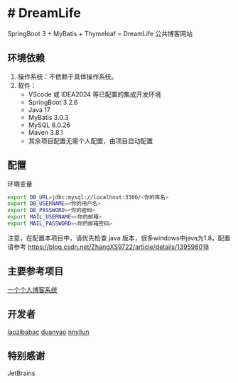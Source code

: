 # # DreamLife
SpringBoot 3 + MyBatis + Thymeleaf = DreamLife 公共博客网站

## 环境依赖
1. 操作系统：不依赖于具体操作系统。
2. 软件：
    - VScode 或 IDEA2024 等已配置的集成开发环境
    - SpringBoot 3.2.6
    - Java 17
    - MyBatis 3.0.3
    - MySQL 8.0.26
    - Maven 3.8.1
    - 其余项目配置无需个人配置，由项目自动配置


## 配置

<!-- - 使用本地配置

```bash
mvn spring-boot:run -Dspring.profiles.active=local
```

- 使用服务器配置

```bash
mvn spring-boot:run -Dspring.profiles.active=prod
``` -->

环境变量

```bash
export DB_URL=jdbc:mysql://localhost:3306/<你的库名>
export DB_USERNAME=<你的用户名>
export DB_PASSWORD=<你的密码>
export MAIL_USERNAME=<你的邮箱>
export MAIL_PASSWORD=<你的邮箱密码>
```

注意，在配置本项目中，请优先检查 java 版本，很多windows中java为1.8，配置请参考 https://blog.csdn.net/ZhangXS9722/article/details/139598018

## 主要参考项目
[一个个人博客系统](https://gitee.com/laozibabac/myblog)

## 开发者
[laozibabac](https://gitee.com/laozibabac)
[duanyao](https://gitee.com/duan-yao)
[nnyilun](https://gitee.com/nnyilun)

## 特别感谢
JetBrains